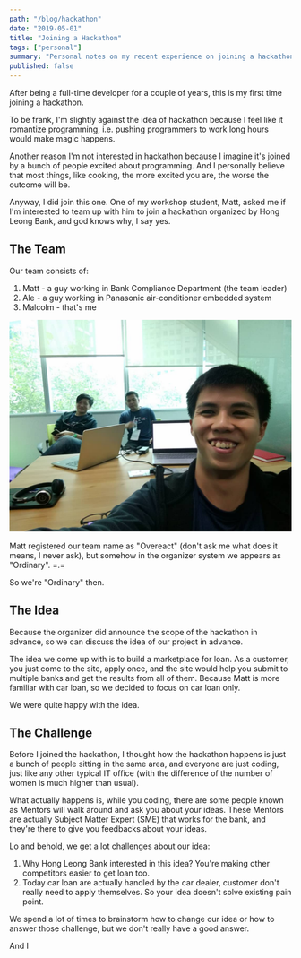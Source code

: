 ```yaml
---
path: "/blog/hackathon"
date: "2019-05-01"
title: "Joining a Hackathon"
tags: ["personal"]
summary: "Personal notes on my recent experience on joining a hackathon."
published: false
---
```


After being a full-time developer for a couple of years, this is my first time joining a hackathon.

To be frank, I'm slightly against the idea of hackathon because I feel like it romantize programming, i.e. pushing programmers to work long hours would make magic happens.

Another reason I'm not interested in hackathon because I imagine it's joined by a bunch of people excited about programming. And I personally believe that most things, like cooking, the more excited you are, the worse the outcome will be.

Anyway, I did join this one. One of my workshop student, Matt, asked me if I'm interested to team up with him to join a hackathon organized by Hong Leong Bank, and god knows why, I say yes.

## The Team

Our team consists of:

1.  Matt - a guy working in Bank Compliance Department (the team leader)
1.  Ale - a guy working in Panasonic air-conditioner embedded system
1.  Malcolm - that's me

![Matt, Ale, and I](team-members.jpeg)

Matt registered our team name as "Overeact" (don't ask me what does it means, I never ask), but somehow in the organizer system we appears as "Ordinary". =.=

So we're "Ordinary" then.

## The Idea

Because the organizer did announce the scope of the hackathon in advance, so we can discuss the idea of our project in advance.

The idea we come up with is to build a marketplace for loan. As a customer, you just come to the site, apply once, and the site would help you submit to multiple banks and get the results from all of them. Because Matt is more familiar with car loan, so we decided to focus on car loan only.

We were quite happy with the idea.

## The Challenge

Before I joined the hackathon, I thought how the hackathon happens is just a bunch of people sitting in the same area, and everyone are just coding, just like any other typical IT office (with the difference of the number of women is much higher than usual).

What actually happens is, while you coding, there are some people known as Mentors will walk around and ask you about your ideas. These Mentors are actually Subject Matter Expert (SME) that works for the bank, and they're there to give you feedbacks about your ideas.

Lo and behold, we get a lot challenges about our idea:

1.  Why Hong Leong Bank interested in this idea? You're making other competitors easier to get loan too.
1.  Today car loan are actually handled by the car dealer, customer don't really need to apply themselves. So your idea doesn't solve existing pain point.

We spend a lot of times to brainstorm how to change our idea or how to answer those challenge, but we don't really have a good answer.

And I
